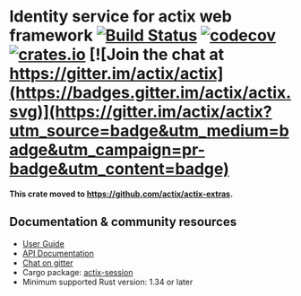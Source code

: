 # Identity service for actix web framework [![Build Status](https://travis-ci.org/actix/actix-web.svg?branch=master)](https://travis-ci.org/actix/actix-web) [![codecov](https://codecov.io/gh/actix/actix-web/branch/master/graph/badge.svg)](https://codecov.io/gh/actix/actix-web) [![crates.io](https://meritbadge.herokuapp.com/actix-identity)](https://crates.io/crates/actix-identity) [![Join the chat at https://gitter.im/actix/actix](https://badges.gitter.im/actix/actix.svg)](https://gitter.im/actix/actix?utm_source=badge&utm_medium=badge&utm_campaign=pr-badge&utm_content=badge)

**This crate moved to https://github.com/actix/actix-extras.**

## Documentation & community resources

* [User Guide](https://actix.rs/docs/)
* [API Documentation](https://docs.rs/actix-identity/)
* [Chat on gitter](https://gitter.im/actix/actix)
* Cargo package: [actix-session](https://crates.io/crates/actix-identity)
* Minimum supported Rust version: 1.34 or later
